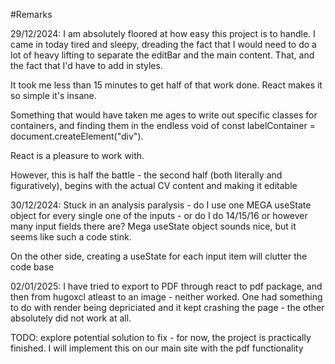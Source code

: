 #Remarks

29/12/2024: I am absolutely floored at how easy this project is to handle.
I came in today tired and sleepy, dreading the fact that I
would need to do a lot of heavy lifting to separate the
editBar and the main content. That, and the fact that I'd
have to add in styles.

It took me less than 15 minutes to get half of that work
done. React makes it so simple it's insane.

Something that would have taken me ages to write out specific
classes for containers, and finding them in the endless void
of const labelContainer = document.createElement("div").

React is a pleasure to work with.

However, this is half the battle - the second half (both
literally and figuratively), begins with the actual
CV content and making it editable

30/12/2024: Stuck in an analysis paralysis - do I use one
MEGA useState object for every single one of the inputs -
or do I do 14/15/16 or however many input
fields there are? Mega useState object sounds nice,
but it seems like such a code stink.

On the other side, creating a useState for each input item
will clutter the code base

02/01/2025: I have tried to export to PDF through react to pdf
package, and then from hugoxcl atleast to an image - neither
worked. One had something to do with render being depriciated
and it kept crashing the page - the other absolutely did
not work at all.

TODO: explore potential solution to fix - for now,
the project is practically finished. I will implement
this on our main site with the pdf functionality
